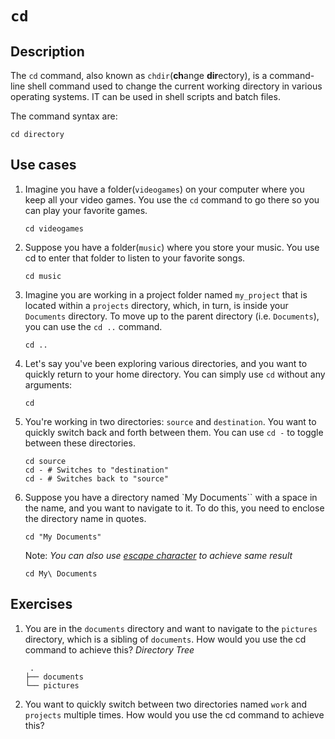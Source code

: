 # `cd`

## Description

The `cd` command, also known as `chdir`(**ch**ange **dir**ectory), is a command-line shell command used to change the current working directory in various operating systems. IT can be used in shell scripts and batch files.

The command syntax are:

```shell
cd directory
```

## Use cases

1. Imagine you have a folder(`videogames`) on your computer where you keep all your video games. You use the `cd` command to go there so you can play your favorite games.

   ```shell
   cd videogames
   ```

2. Suppose you have a folder(`music`) where you store your music. You use cd to enter that folder to listen to your favorite songs.

   ```shell
   cd music
   ```

3. Imagine you are working in a project folder named `my_project` that is located within a `projects` directory, which, in turn, is inside your `Documents` directory. To move up to the parent directory (i.e. `Documents`), you can use the `cd ..` command.

   ```shell
   cd ..
   ```

4. Let's say you've been exploring various directories, and you want to quickly return to your home directory. You can simply use `cd` without any arguments:

   ```shell
   cd
   ```

5. You're working in two directories: `source` and `destination`. You want to quickly switch back and forth between them. You can use `cd -` to toggle between these directories.

   ```shell
   cd source
   cd - # Switches to "destination"
   cd - # Switches back to "source"
   ```

6. Suppose you have a directory named `My Documents`` with a space in the name, and you want to navigate to it. To do this, you need to enclose the directory name in quotes.

   ```shell
   cd "My Documents"
   ```

   Note: _You can also use [escape character](https://en.wikipedia.org/wiki/Escape_character) to achieve same result_

   ```shell
   cd My\ Documents
   ```

## Exercises

1. You are in the `documents` directory and want to navigate to the `pictures` directory, which is a sibling of `documents`. How would you use the cd command to achieve this?
   _Directory Tree_

   ```
    .
   ├── documents
   └── pictures
   ```

2. You want to quickly switch between two directories named `work` and `projects` multiple times. How would you use the cd command to achieve this?
